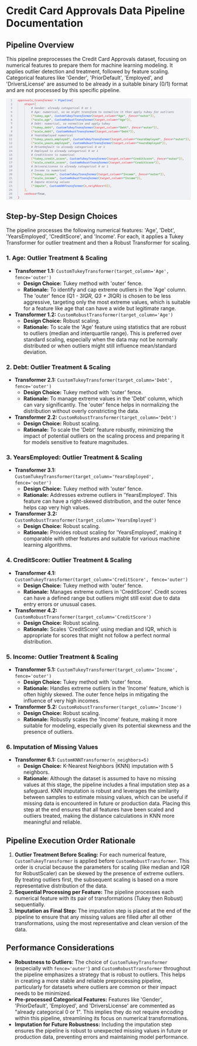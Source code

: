 # Credit Card Approvals Data Pipeline Documentation

## Pipeline Overview

This pipeline preprocesses the Credit Card Approvals dataset, focusing on numerical features to prepare them for machine learning modeling. It applies outlier detection and treatment, followed by feature scaling. Categorical features like 'Gender', 'PriorDefault', 'Employed', and 'DriversLicense' are assumed to be already in a suitable binary (0/1) format and are not processed by this specific pipeline.

![pipeline_image](https://raw.githubusercontent.com/MarvNC/cs523/refs/heads/main/s25_final_pipeline_image.png)

## Step-by-Step Design Choices

The pipeline processes the following numerical features: 'Age', 'Debt', 'YearsEmployed', 'CreditScore', and 'Income'. For each, it applies a Tukey Transformer for outlier treatment and then a Robust Transformer for scaling.

### 1. Age: Outlier Treatment & Scaling

- **Transformer 1.1:** `CustomTukeyTransformer(target_column='Age', fence='outer')`
  - **Design Choice:** Tukey method with 'outer' fence.
  - **Rationale:** To identify and cap extreme outliers in the 'Age' column. The 'outer' fence (Q1 - 3*IQR, Q3 + 3*IQR) is chosen to be less aggressive, targeting only the most extreme values, which is suitable for a feature like age that can have a wide but legitimate range.
- **Transformer 1.2:** `CustomRobustTransformer(target_column='Age')`
  - **Design Choice:** Robust scaling.
  - **Rationale:** To scale the 'Age' feature using statistics that are robust to outliers (median and interquartile range). This is preferred over standard scaling, especially when the data may not be normally distributed or when outliers might still influence mean/standard deviation.

### 2. Debt: Outlier Treatment & Scaling

- **Transformer 2.1:** `CustomTukeyTransformer(target_column='Debt', fence='outer')`
  - **Design Choice:** Tukey method with 'outer' fence.
  - **Rationale:** To manage extreme values in the 'Debt' column, which can vary significantly. The 'outer' fence helps in normalizing the distribution without overly constricting the data.
- **Transformer 2.2:** `CustomRobustTransformer(target_column='Debt')`
  - **Design Choice:** Robust scaling.
  - **Rationale:** To scale the 'Debt' feature robustly, minimizing the impact of potential outliers on the scaling process and preparing it for models sensitive to feature magnitudes.

### 3. YearsEmployed: Outlier Treatment & Scaling

- **Transformer 3.1:** `CustomTukeyTransformer(target_column='YearsEmployed', fence='outer')`
  - **Design Choice:** Tukey method with 'outer' fence.
  - **Rationale:** Addresses extreme outliers in 'YearsEmployed'. This feature can have a right-skewed distribution, and the outer fence helps cap very high values.
- **Transformer 3.2:** `CustomRobustTransformer(target_column='YearsEmployed')`
  - **Design Choice:** Robust scaling.
  - **Rationale:** Provides robust scaling for 'YearsEmployed', making it comparable with other features and suitable for various machine learning algorithms.

### 4. CreditScore: Outlier Treatment & Scaling

- **Transformer 4.1:** `CustomTukeyTransformer(target_column='CreditScore', fence='outer')`
  - **Design Choice:** Tukey method with 'outer' fence.
  - **Rationale:** Manages extreme outliers in 'CreditScore'. Credit scores can have a defined range but outliers might still exist due to data entry errors or unusual cases.
- **Transformer 4.2:** `CustomRobustTransformer(target_column='CreditScore')`
  - **Design Choice:** Robust scaling.
  - **Rationale:** Scales 'CreditScore' using median and IQR, which is appropriate for scores that might not follow a perfect normal distribution.

### 5. Income: Outlier Treatment & Scaling

- **Transformer 5.1:** `CustomTukeyTransformer(target_column='Income', fence='outer')`
  - **Design Choice:** Tukey method with 'outer' fence.
  - **Rationale:** Handles extreme outliers in the 'Income' feature, which is often highly skewed. The outer fence helps in mitigating the influence of very high incomes.
- **Transformer 5.2:** `CustomRobustTransformer(target_column='Income')`
  - **Design Choice:** Robust scaling.
  - **Rationale:** Robustly scales the 'Income' feature, making it more suitable for modeling, especially given its potential skewness and the presence of outliers.

### 6. Imputation of Missing Values

- **Transformer 6.1:** `CustomKNNTransformer(n_neighbors=5)`
  - **Design Choice:** K-Nearest Neighbors (KNN) imputation with 5 neighbors.
  - **Rationale:** Although the dataset is assumed to have no missing values at this stage, the pipeline includes a final imputation step as a safeguard. KNN imputation is robust and leverages the similarity between samples to estimate missing values, which can be useful if missing data is encountered in future or production data. Placing this step at the end ensures that all features have been scaled and outliers treated, making the distance calculations in KNN more meaningful and reliable.

## Pipeline Execution Order Rationale

1.  **Outlier Treatment Before Scaling:** For each numerical feature, `CustomTukeyTransformer` is applied before `CustomRobustTransformer`. This order is crucial because the parameters for scaling (like median and IQR for RobustScaler) can be skewed by the presence of extreme outliers. By treating outliers first, the subsequent scaling is based on a more representative distribution of the data.
2.  **Sequential Processing per Feature:** The pipeline processes each numerical feature with its pair of transformations (Tukey then Robust) sequentially.
3.  **Imputation as Final Step:** The imputation step is placed at the end of the pipeline to ensure that any missing values are filled after all other transformations, using the most representative and clean version of the data.

## Performance Considerations

- **Robustness to Outliers:** The choice of `CustomTukeyTransformer` (especially with `fence='outer'`) and `CustomRobustTransformer` throughout the pipeline emphasizes a strategy that is robust to outliers. This helps in creating a more stable and reliable preprocessing pipeline, particularly for datasets where outliers are common or their impact needs to be minimized.
- **Pre-processed Categorical Features:** Features like 'Gender', 'PriorDefault', 'Employed', and 'DriversLicense' are commented as "already categorical 0 or 1". This implies they do not require encoding within this pipeline, streamlining its focus on numerical transformations.
- **Imputation for Future Robustness:** Including the imputation step ensures the pipeline is robust to unexpected missing values in future or production data, preventing errors and maintaining model performance.
